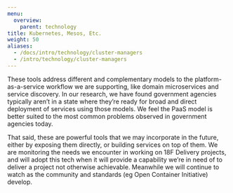 ```yaml
---
menu:
  overview:
    parent: technology
title: Kubernetes, Mesos, Etc.
weight: 50
aliases:
  - /docs/intro/technology/cluster-managers
  - /intro/technology/cluster-managers
---
```


These tools address different and complementary models to the platform-as-a-service workflow we are supporting, like domain microservices and service discovery. In our research, we have found government agencies typically aren’t in a state where they’re ready for broad and direct deployment of services using those models. We feel the PaaS model is better suited to the most common problems observed in government agencies today.

That said, these are powerful tools that we may incorporate in the future, either by exposing them directly, or building services on top of them. We are monitoring the needs we encounter in working on 18F Delivery projects, and will adopt this tech when it will provide a capability we’re in need of to deliver a project not otherwise achievable. Meanwhile we will continue to watch as the community and standards (eg Open Container Initiative) develop.
